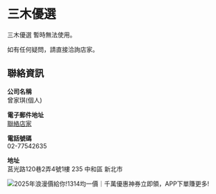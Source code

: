 # 三木優選

三木優選 暫時無法使用。

如有任何疑問，請直接洽詢店家。

## 聯絡資訊

**公司名稱**  
曾家琪(個人)

**電子郵件地址**  
[聯絡店家](https://www.rakuten.com.tw/contact/sanm?message_type=general)

**電話號碼**  
02-77542635

**地址**  
莒光路120巷2弄4號1樓 235 中和區 新北市

![2025年浪漫價給你!1314均一價｜千萬優惠神券立即領，APP下單賺更多!](https://cont001.ias.global.rakuten.com/tw/ec/creative/dst/1000001509/206543/533660/836f9ac981194c56b64177d2cbe739c0b3728449.png)